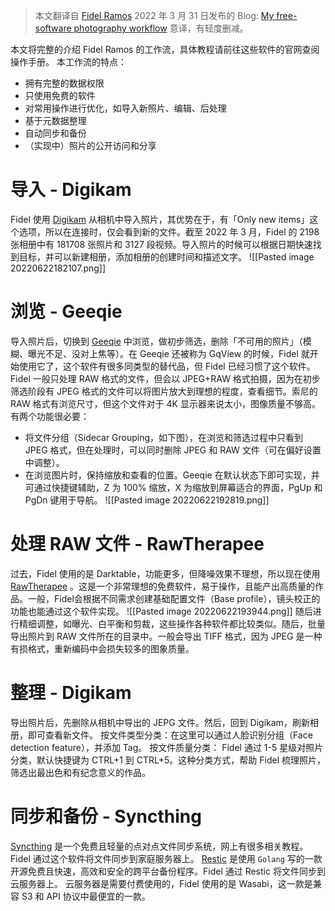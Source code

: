 >本文翻译自 [Fidel Ramos](https://blog.fidelramos.net/) 2022 年 3 月 31 日发布的 Blog: [My free-software photography workflow](https://blog.fidelramos.net/photography/photography-workflow#2-browse-with-geeqie)
>意译，有轻度删减。

本文将完整的介绍 Fidel Ramos 的工作流，具体教程请前往这些软件的官网查阅操作手册。
本工作流的特点：
- 拥有完整的数据权限
- 只使用免费的软件
- 对常用操作进行优化，如导入新照片、编辑、后处理
- 基于元数据整理
- 自动同步和备份
- （实现中）照片的公开访问和分享
# 导入 - Digikam
Fidel 使用 [Digikam](https://www.digikam.org/) 从相机中导入照片，其优势在于，有「Only new items」这个选项，所以在连接时，仅会看到新的文件。截至 2022 年 3 月，Fidel 的 2198 张相册中有 181708 张照片和 3127 段视频。导入照片的时候可以根据日期快速找到目标，并可以新建相册，添加相册的创建时间和描述文字。
![[Pasted image 20220622182107.png]]
# 浏览 - Geeqie
导入照片后，切换到 [Geeqie](https://www.geeqie.org/) 中浏览，做初步筛选，删除「不可用的照片」（模糊、曝光不足、没对上焦等）。在 Geeqie 还被称为 GqView 的时候，Fidel 就开始使用它了，这个软件有很多同类型的替代品，但 Fidel 已经习惯了这个软件。
Fidel 一般只处理 RAW 格式的文件，但会以 JPEG+RAW 格式拍摄，因为在初步筛选阶段有 JPEG 格式的文件可以将图片放大到理想的程度，查看细节。索尼的 RAW 格式有浏览尺寸，但这个文件对于 4K 显示器来说太小，图像质量不够高。
有两个功能很必要：
- 将文件分组（Sidecar Grouping，如下图），在浏览和筛选过程中只看到 JPEG 格式，但在处理时，可以同时删除 JPEG 和 RAW 文件（可在偏好设置中调整）。
- 在浏览图片时，保持缩放和查看的位置。Geeqie 在默认状态下即可实现，并可通过快捷键辅助，Z 为 100% 缩放，X 为缩放到屏幕适合的界面，PgUp 和 PgDn 键用于导航。
![[Pasted image 20220622192819.png]]
# 处理 RAW 文件 - RawTherapee
过去，Fidel 使用的是 Darktable，功能更多，但降噪效果不理想，所以现在使用 [RawTherapee](https://rawtherapee.com/) 。这是一个非常理想的免费软件，易于操作，且能产出高质量的作品。一般，Fidel会根据不同需求创建基础配置文件（Base profile），镜头校正的功能也能通过这个软件实现。
![[Pasted image 20220622193944.png]]
随后进行精细调整，如曝光、白平衡和剪裁，这些操作各种软件都比较类似。随后，批量导出照片到 RAW 文件所在的目录中。一般会导出 TIFF 格式，因为 JPEG 是一种有损格式，重新编码中会损失较多的图象质量。
# 整理 - Digikam
导出照片后，先删除从相机中导出的 JEPG 文件。然后，回到 Digikam，刷新相册，即可查看新文件。
按文件类型分类：在这里可以通过人脸识别分组（Face detection feature），并添加 Tag。
按文件质量分类： Fidel 通过 1-5 星级对照片分类，默认快捷键为 CTRL+1 到 CTRL+5。这种分类方式，帮助 Fidel 梳理照片，筛选出最出色和有纪念意义的作品。
# 同步和备份  - Syncthing
 [Syncthing](https://syncthing.net/) 是一个免费且轻量的点对点文件同步系统，网上有很多相关教程。Fidel 通过这个软件将文件同步到家庭服务器上。
 [Restic](https://restic.readthedocs.io/en/stable/) 是使用 `Golang` 写的一款开源免费且快速，高效和安全的跨平台备份程序。Fidel 通过 Restic 将文件同步到云服务器上。
 云服务器是需要付费使用的，Fidel 使用的是 Wasabi，这一款是兼容 S3 和 API 协议中最便宜的一款。
